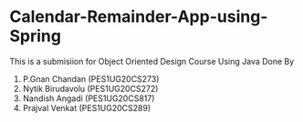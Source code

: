 # Calendar-Remainder-App-using-Spring
This is a submisiion for Object Oriented Design Course Using Java
Done By
1. P.Gnan Chandan (PES1UG20CS273)
2. Nytik Birudavolu (PES1UG20CS272)
3. Nandish Angadi (PES1UG20CS817)
4. Prajval Venkat (PES1UG20CS289)
